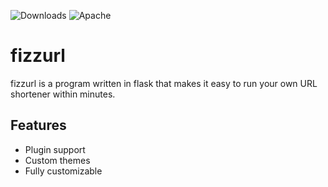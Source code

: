 ![Downloads](https://img.shields.io/github/downloads/fizztune/fizzyurl/total?style=for-the-badge)
![Apache](https://img.shields.io/badge/Apache%20License-Version%202.0-green)

# fizzurl
fizzurl is a program written in flask that makes it easy to run your own URL shortener within minutes.

## Features
 - Plugin support
 - Custom themes
 - Fully customizable
